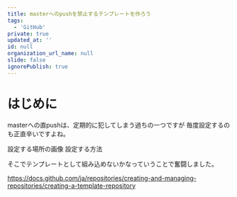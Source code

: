 ```yaml
---
title: masterへのpushを禁止するテンプレートを作ろう
tags:
  - 'GitHub'
private: true
updated_at: ''
id: null
organization_url_name: null
slide: false
ignorePublish: true
---
```

# はじめに
masterへの直pushは、定期的に犯してしまう過ちの一つですが
毎度設定するのも正直辛いですよね。

設定する場所の画像
設定する方法

そこでテンプレートとして組み込めないかなっていうことで奮闘しました。

https://docs.github.com/ja/repositories/creating-and-managing-repositories/creating-a-template-repository
